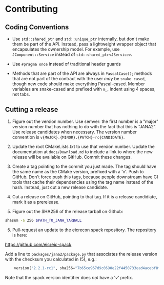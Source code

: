 Contributing
============

## Coding Conventions

- Use `std::shared_ptr` and `std::unique_ptr` internally, but don't make them be part of the API. Instead, pass a lightweight wrapper object that encapsulates the ownership model. For example, use `JComponent::Service` instead of `std::shared_ptr<JService>`.

- Use `#pragma once` instead of traditional header guards

- Methods that are part of the API are always in `PascalCase()`; methods that are not part of the contract with the user _may_ be `snake_cased`, though new code should make everything Pascal-cased. Member variables are snake-cased and prefixed with `m_`. Indent using 4 spaces, not tabs.


## Cutting a release

1. Figure out the version number. Use semver: the first number is a "major" version number that has nothing to do with the fact that this is "JANA2". 
Use release candidates when necessary. The version number convention is `v{MAJOR}.{MINOR}.{PATCH}-rc{CANDIDATE}`.

2. Update the root CMakeLists.txt to use that version number. Update the documentation at `docs/Download.md` to include a link to where the new release will be available on GitHub. Commit these changes.

3. Create a tag pointing to the commit you just made. The tag should have the same name as the CMake version, prefixed with a 'v'. Push to GitHub. Don't force push this tags, because people downstream have CI tools that cache their dependencies using the tag name instead of the hash. Instead, just cut a new release candidate.

4. Cut a release on GitHub, pointing to that tag. If it is a release candidiate, mark it as a prerelease.

5. Figure out the SHA256 of the release tarball on Github:
```bash
shasum -a 256 $PATH_TO_JANA_TARBALL
```

5. Pull-request an update to the eicrecon spack repository. The repository is here:

https://github.com/eic/eic-spack


Add a line to `packages/jana2/package.py` that associates the release version with the checksum you calculated in (5), e.g.:

```python
    version("2.2.1-rc1", sha256="7b65ce967d9c0690e22f4450733ead4acebf8fa510f792e0e4a6def14fb739b1")
```
Note that the spack version identifier does _not_ have a 'v' prefix.


